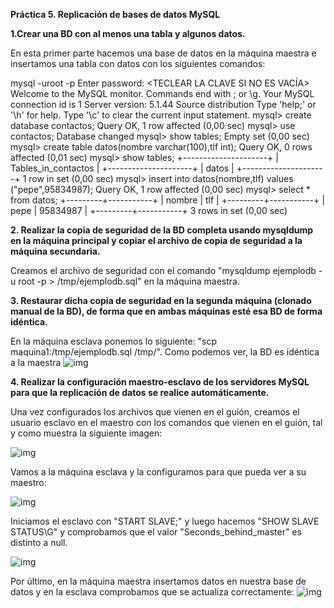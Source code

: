 **Práctica 5. Replicación de bases de datos MySQL**

**1.Crear una BD con al menos una tabla y algunos datos.**

En esta primer parte hacemos una base de datos en la máquina maestra e insertamos una tabla con datos con los siguientes comandos:

mysql -uroot -p
Enter password: <TECLEAR LA CLAVE SI NO ES VACÍA>
Welcome to the MySQL monitor. Commands end with ; or \g.
Your MySQL connection id is 1
Server version: 5.1.44 Source distribution
Type 'help;' or '\h' for help. Type '\c' to clear the current
input statement.
mysql> create database contactos;
Query OK, 1 row affected (0,00 sec)
mysql> use contactos;
Database changed
mysql> show tables;
Empty set (0,00 sec)
mysql> create table datos(nombre varchar(100),tlf int);
Query OK, 0 rows affected (0,01 sec)
mysql> show tables;
+---------------------+
| Tables_in_contactos |
+---------------------+
| datos
|
+---------------------+
1 row in set (0,00 sec)
mysql> insert into datos(nombre,tlf) values ("pepe",95834987);
Query OK, 1 row affected (0,00 sec)
mysql> select * from datos;
+---------+-----------+
| nombre | tlf
|
+---------+-----------+
| pepe
| 95834987 |
+---------+-----------+
3 rows in set (0,00 sec)

**2. Realizar la copia de seguridad de la BD completa usando mysqldump en la
máquina principal y copiar el archivo de copia de seguridad a la máquina
secundaria.**

Creamos el archivo de seguridad con el comando "mysqldump ejemplodb -u root -p > /tmp/ejemplodb.sql" en la máquina maestra.


**3. Restaurar dicha copia de seguridad en la segunda máquina (clonado manual
de la BD), de forma que en ambas máquinas esté esa BD de forma idéntica.**

En la máquina esclava ponemos lo siguiente: "scp maquina1:/tmp/ejemplodb.sql /tmp/". Como podemos ver, la BD es idéntica a la maestra
![img](https://i.imgur.com/MldTncK.png)

**4. Realizar la configuración maestro-esclavo de los servidores MySQL para que la
replicación de datos se realice automáticamente.**

Una vez configurados los archivos que vienen en el guión, creamos el usuario esclavo en el maestro con los comandos que vienen en el guión, tal y como muestra la siguiente imagen:

![img](https://i.imgur.com/ecHeWzj.png)

Vamos a la máquina esclava y la configuramos para que pueda ver a su maestro:

![img](https://i.imgur.com/hybt4xb.png)

Iniciamos el esclavo con "START SLAVE;" y luego hacemos "SHOW SLAVE STATUS\G" y comprobamos que el valor "Seconds_behind_master" es distinto a null.

![img](https://i.imgur.com/77XYeuB.png)

Por último, en la máquina maestra insertamos datos en nuestra base de datos y en la esclava comprobamos que se actualiza correctamente:
![img](https://i.imgur.com/4jg8QFd.png)



